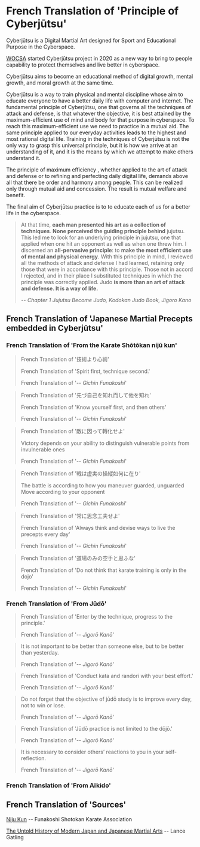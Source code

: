 # French Translation of 'Principle of Cyberjūtsu'

Cyberjūtsu is a Digital Martial Art designed for Sport and Educational Purpose in
the Cyberspace.

[WOCSA](http://wocsa.org) started Cyberjūtsu project in 2020 as a new way to
bring to people capability to protect themselves and live better in cyberspace.

Cyberjūtsu aims to become an educational method of digital growth, mental growth,
and moral growth at the same time.

Cyberjūtsu is a way to train physical and mental discipline whose aim to educate
everyone to have a better daily life with computer and internet. The fundamental
principle of Cyberjūtsu, one that governs all the techniques of attack and
defense, is that whatever the objective, it is best attained by the
maximum-efficient use of mind and body for that purpose in cyberspace. To reach
this maximum-efficient use we need to practice in a mutual aid. The same
principle applied to our everyday activities leads to the highest and most
rational digital life. Training in the techniques of Cyberjūtsu is not the only
way to grasp this universal principle, but it is how we arrive at an
understanding of it, and it is the means by which we attempt to make others
understand it.

The principle of maximum efficiency , whether applied to the art of attack and
defense or to refining and perfecting daily digital life, demands above all that
there be order and harmony among people. This can be realized only through
mutual aid and concession. The result is mutual welfare and benefit.

The final aim of Cyberjūtsu practice is to to educate each of us for a better
life in the cyberspace.

> At that time, <b>each man presented his art as a collection of techniques</b>.
<b>None perceived the guiding principle behind</b> jujutsu. This led me to
look for an underlying principle in jujutsu, one that applied when one hit an
opponent as well as when one threw him. I discerned an <b>all-pervasive
principle</b>: to <b>make the most efficient use of mental and physical
energy</b>. With this principle in mind, I reviewed all the methods of attack
and defense I had learned, retaining only those that were in accordance with
this principle. Those not in accord I rejected, and in their place I substituted
techniques in which the principle was correctly applied. Judo <b>is more than an
art of attack and defense. It is a way of life.</b>
>
> -- <cite>Chapter 1 Jujutsu Become Judo, Kodokan Judo Book, Jigoro Kano</cite>

## French Translation of 'Japanese Martial Precepts embedded in Cyberjūtsu'

### French Translation of 'From the Karate Shōtōkan nijū kun'

> French Translation of '技術より心術'
>
> French Translation of 'Spirit first, technique second.'
>
> French Translation of '-- <cite>Gichin Funakoshi</cite>'

> French Translation of '先づ自己を知れ而して他を知れ'
>
> French Translation of 'Know yourself first, and then others'
>
> French Translation of '-- <cite>Gichin Funakoshi</cite>'

> French Translation of '敵に因って轉化せよ'
>
> Victory depends on your ability to distinguish vulnerable points from
invulnerable ones
>
> French Translation of '-- <cite>Gichin Funakoshi</cite>'

> French Translation of '戦は虚実の操縦如何に在り'
>
> The battle is according to how you maneuver guarded, unguarded Move according
to your opponent
>
> French Translation of '-- <cite>Gichin Funakoshi</cite>'

> French Translation of '常に思念工夫せよ'
>
> French Translation of 'Always think and devise ways to live the precepts every
day'
>
> French Translation of '-- <cite>Gichin Funakoshi</cite>'

> French Translation of '道場のみの空手と思ふな'
>
> French Translation of 'Do not think that karate training is only in the dojo'
>
> French Translation of '-- <cite>Gichin Funakoshi</cite>'

### French Translation of 'From Jūdō'

> French Translation of 'Enter by the technique, progress to the principle.'
>
> French Translation of '-- <cite>Jigorō Kanō</cite>'

> It is not important to be better than someone else, but to be better than
yesterday.
>
> French Translation of '-- <cite>Jigorō Kanō</cite>'

> French Translation of 'Conduct kata and randori with your best effort.'
>
> French Translation of '-- <cite>Jigorō Kanō</cite>'

> Do not forget that the objective of jūdō study is to improve every day, not to
win or lose.
>
> French Translation of '-- <cite>Jigorō Kanō</cite>'

> French Translation of 'Jūdō practice is not limited to the dōjō.'
>
> French Translation of '-- <cite>Jigorō Kanō</cite>'

> It is necessary to consider others’ reactions to you in your self-reflection.
>
> French Translation of '-- <cite>Jigorō Kanō</cite>'

### French Translation of 'From Aïkido'

## French Translation of 'Sources'

[Niju Kun](https://fska.com/?page_id=186) -- Funakoshi Shotokan Karate Association

[The Untold History of Modern Japan and Japanese Martial
Arts](https://kanochronicles.com/author/lgatling77/) -- Lance Gatling
